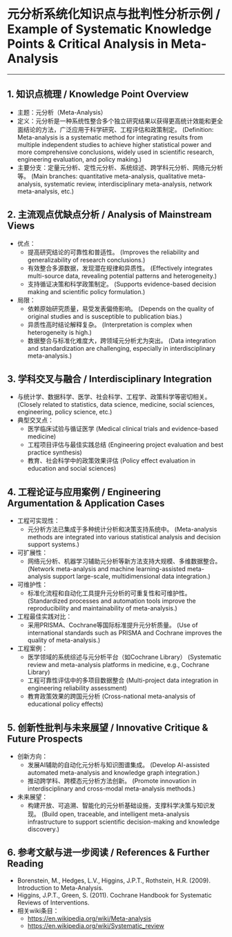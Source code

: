 # 元分析系统化知识点与批判性分析示例 / Example of Systematic Knowledge Points & Critical Analysis in Meta-Analysis

---

## 1. 知识点梳理 / Knowledge Point Overview

- 主题：元分析（Meta-Analysis）
- 定义：元分析是一种系统性整合多个独立研究结果以获得更高统计效能和更全面结论的方法，广泛应用于科学研究、工程评估和政策制定。
  (Definition: Meta-analysis is a systematic method for integrating results from multiple independent studies to achieve higher statistical power and more comprehensive conclusions, widely used in scientific research, engineering evaluation, and policy making.)
- 主要分支：定量元分析、定性元分析、系统综述、跨学科元分析、网络元分析等。
  (Main branches: quantitative meta-analysis, qualitative meta-analysis, systematic review, interdisciplinary meta-analysis, network meta-analysis, etc.)

## 2. 主流观点优缺点分析 / Analysis of Mainstream Views

- 优点：
  - 提高研究结论的可靠性和普适性。
    (Improves the reliability and generalizability of research conclusions.)
  - 有效整合多源数据，发现潜在规律和异质性。
    (Effectively integrates multi-source data, revealing potential patterns and heterogeneity.)
  - 支持循证决策和科学政策制定。
    (Supports evidence-based decision making and scientific policy formulation.)
- 局限：
  - 依赖原始研究质量，易受发表偏倚影响。
    (Depends on the quality of original studies and is susceptible to publication bias.)
  - 异质性高时结论解释复杂。
    (Interpretation is complex when heterogeneity is high.)
  - 数据整合与标准化难度大，跨领域元分析尤为突出。
    (Data integration and standardization are challenging, especially in interdisciplinary meta-analysis.)

## 3. 学科交叉与融合 / Interdisciplinary Integration

- 与统计学、数据科学、医学、社会科学、工程学、政策科学等密切相关。
  (Closely related to statistics, data science, medicine, social sciences, engineering, policy science, etc.)
- 典型交叉点：
  - 医学临床试验与循证医学
    (Medical clinical trials and evidence-based medicine)
  - 工程项目评估与最佳实践总结
    (Engineering project evaluation and best practice synthesis)
  - 教育、社会科学中的政策效果评估
    (Policy effect evaluation in education and social sciences)

## 4. 工程论证与应用案例 / Engineering Argumentation & Application Cases

- 工程可实现性：
  - 元分析方法已集成于多种统计分析和决策支持系统中。
    (Meta-analysis methods are integrated into various statistical analysis and decision support systems.)
- 可扩展性：
  - 网络元分析、机器学习辅助元分析等新方法支持大规模、多维数据整合。
    (Network meta-analysis and machine learning-assisted meta-analysis support large-scale, multidimensional data integration.)
- 可维护性：
  - 标准化流程和自动化工具提升元分析的可重复性和可维护性。
    (Standardized processes and automation tools improve the reproducibility and maintainability of meta-analysis.)
- 工程最佳实践对比：
  - 采用PRISMA、Cochrane等国际标准提升元分析质量。
    (Use of international standards such as PRISMA and Cochrane improves the quality of meta-analysis.)
- 工程案例：
  - 医学领域的系统综述与元分析平台（如Cochrane Library）
    (Systematic review and meta-analysis platforms in medicine, e.g., Cochrane Library)
  - 工程可靠性评估中的多项目数据整合
    (Multi-project data integration in engineering reliability assessment)
  - 教育政策效果的跨国元分析
    (Cross-national meta-analysis of educational policy effects)

## 5. 创新性批判与未来展望 / Innovative Critique & Future Prospects

- 创新方向：
  - 发展AI辅助的自动化元分析与知识图谱集成。
    (Develop AI-assisted automated meta-analysis and knowledge graph integration.)
  - 推动跨学科、跨模态元分析方法创新。
    (Promote innovation in interdisciplinary and cross-modal meta-analysis methods.)
- 未来展望：
  - 构建开放、可追溯、智能化的元分析基础设施，支撑科学决策与知识发现。
    (Build open, traceable, and intelligent meta-analysis infrastructure to support scientific decision-making and knowledge discovery.)

## 6. 参考文献与进一步阅读 / References & Further Reading

- Borenstein, M., Hedges, L.V., Higgins, J.P.T., Rothstein, H.R. (2009). Introduction to Meta-Analysis.
- Higgins, J.P.T., Green, S. (2011). Cochrane Handbook for Systematic Reviews of Interventions.
- 相关wiki条目：
  - <https://en.wikipedia.org/wiki/Meta-analysis>
  - <https://en.wikipedia.org/wiki/Systematic_review>
